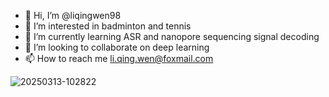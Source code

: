 - 👋 Hi, I’m @liqingwen98
- 👀 I’m interested in badminton and tennis
- 🌱 I’m currently learning ASR and nanopore sequencing signal decoding
- 💞️ I’m looking to collaborate on deep learning
- 📫 How to reach me li.qing.wen@foxmail.com

![20250313-102822](https://github.com/user-attachments/assets/d8798ea4-d1e1-40d9-ac0b-b55d23adea51)


<!---
liqingwen98/liqingwen98 is a ✨ special ✨ repository because its `README.md` (this file) appears on your GitHub profile.
You can click the Preview link to take a look at your changes.
--->
